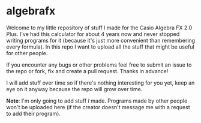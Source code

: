 algebrafx
=========

Welcome to my little repository of stuff I made for the Casio Algebra FX 2.0 Plus. I've had this calculator for about 4 years now and never stopped writing programs for it (because it's just more convenient than remembering every formula). In this repo I want to upload all the stuff that might be useful for other people.

If you encounter any bugs or other problems feel free to submit an issue to the repo or fork, fix and create a pull request. Thanks in advance!

I will add stuff over time so if there's nothing interesting for you yet, keep an eye on it anyway because the repo will grow over time.

**Note**: I'm only going to add stuff *I* made. Programs made by other people won't be uploaded here (if the creator doesn't message me with a request to add their program).
